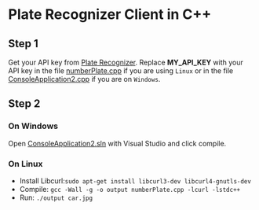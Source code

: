 # Plate Recognizer Client in C++

## Step 1

Get your API key from [Plate Recognizer](https://platerecognizer.com/). Replace **MY_API_KEY** with your API key in the file [numberPlate.cpp](linux/numberPlate.cpp) if you are using `Linux` or in the file [ConsoleApplication2.cpp](windows/ConsoleApplication2/ConsoleApplication2.cpp) if you are on `Windows`.

## Step 2

### On Windows

Open [ConsoleApplication2.sln](cpp/windows/ConsoleApplication2.sln) with Visual Studio and click compile.

### On Linux

- Install Libcurl:`sudo apt-get install libcurl3-dev libcurl4-gnutls-dev`
- Compile: `gcc -Wall -g -o output numberPlate.cpp -lcurl -lstdc++`
- Run: `./output car.jpg`

